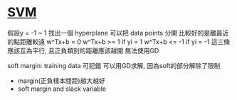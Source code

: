 # [SVM](https://www.youtube.com/watch?v=UrC5qzU0FMA&list=PL1f_B9coMEeCvbetNGYmW7fWUBSo0-D_i&index=1)
假設y = -1 ~ 1
找出一個 hyperplane 可以把 data points 分開
比較好的是離最近的點距離較遠
w^Tx+b = 0
w^Tx+b >= 1 if yi = 1
w^Tx+b <= -1 if yi = -1
這三條應該互為平行, 且正負類別的距離應該越開
無法使用GD

soft margin: training data 可犯錯
可以用GD求解, 因為soft的部分解除了限制
* margin(正負樣本間距)越大越好
* soft margin and slack variable
